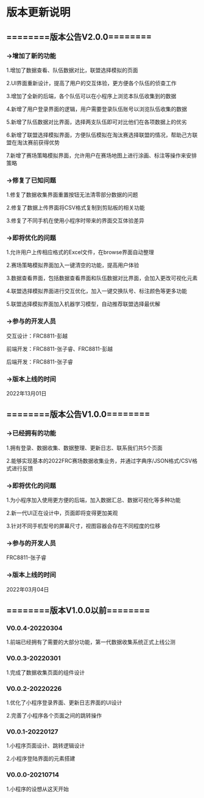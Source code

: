 # 版本更新说明

## ========版本公告V2.0.0======== 

### ->增加了新的功能

1.增加了数据查看、队伍数据对比，联盟选择模拟的页面

2.UI界面重新设计，提高了用户的交互体验，更方便各个队伍的侦查工作

3.增加了全新的后端，各个队伍可以在小程序上浏览本队伍收集到的数据

4.新增了用户登录界面的逻辑，用户需要登录队伍账号以浏览队伍收集的数据

5.新增了队伍数据对比界面，选择两支队伍即可对比他们在各项数据上的优劣

6.新增了联盟选择模拟界面，方便队伍模拟在淘汰赛选择联盟的情况，帮助己方联盟在淘汰赛前获得优势

7.新增了赛场策略模拟界面，允许用户在赛场地图上进行涂画、标注等操作来安排策略

### ->修复了已知问题

1.修复了数据收集界面重置按钮无法清零部分数据的问题

2.修复了数据上传界面将CSV格式复制到剪贴板的相关功能

3.修复了不同手机在使用小程序时带来的界面交互体验差异

### ->即将优化的问题

1.允许用户上传相应格式的Excel文件，在browse界面自动整理

2.赛场策略模拟界面加入一键清空的功能，提高用户体验

3.数据查看界面，包括数据查看界面和队伍数据对比界面，会加入更改可视化元素

4.联盟选择模拟界面进行交互优化，加入一键交换队号、标注颜色等更多功能

5.联盟选择模拟界面加入机器学习模型，自动推荐联盟选择最优解

### ->参与的开发人员

交互设计：FRC8811-彭越

前端开发：FRC8811-张子睿、FRC8811-彭越

后端开发：FRC8811-张子睿

### ->版本上线的时间

2022年13月01日

## ========版本公告V1.0.0========

### ->已经拥有的功能

1.拥有登录、数据收集、数据整理、更新日志、联系我们共5个页面

2.能够实现基本的2022FRC赛场数据收集业务，并通过字典序/JSON格式/CSV格式进行反馈

### ->即将优化的问题

1.为小程序加入使用更方便的后端，加入数据汇总、数据可视化等多种功能

2.新一代UI正在设计中，页面即将变得更加美观

3.针对不同手机型号的屏幕尺寸，视图容器会存在不同程度的位移

### ->参与的开发人员

FRC8811-张子睿

### ->版本上线的时间

2022年03月04日

## ========版本V1.0.0以前========

### V0.0.4-20220304

1.前端已经拥有了需要的大部分功能，第一代数据收集系统正式上线公测

### V0.0.3-20220301

1.完成了数据收集页面的组件设计

### V0.0.2-20220226

1.优化了小程序登录界面、更新日志界面的UI设计

2.完善了小程序各个页面之间的跳转操作

### V0.0.1-20220127

1.小程序页面设计、跳转逻辑设计

2.小程序登陆界面的元素搭建

### V0.0.0-20210714

1.小程序的设想从这天开始